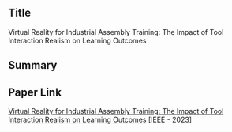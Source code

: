 ## Title

Virtual Reality for Industrial Assembly Training: The Impact of Tool Interaction Realism on Learning Outcomes

## Summary

## Paper Link

[Virtual Reality for Industrial Assembly Training: The Impact of Tool Interaction Realism on Learning Outcomes](https://ieeexplore.ieee.org/document/10322196) [IEEE - 2023]

